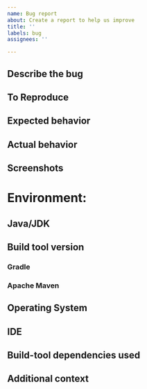 ```yaml
---
name: Bug report
about: Create a report to help us improve
title: ''
labels: bug
assignees: ''

---
```


## Describe the bug
<!-- A clear and concise description of what the bug is. -->

## To Reproduce
<!--
Please provide a [minimal reproducible example](https://stackoverflow.com/help/minimal-reproducible-example).

Your code examples should be…
>   …Minimal – Use as little code as possible that still produces the same problem
>   …Complete – Provide all parts someone else needs to reproduce your problem in the issue itself
>   …Reproducible – Test the code you're about to provide to make sure it reproduces the problem

Ideally, you can provide the code directly here, alternatively, you can post a link to an example project on Github.
-->

## Expected behavior
<!-- A clear and concise description of what you expected to happen. -->

## Actual behavior
<!-- A clear and concise description of what happened instead. -->

## Screenshots
<!-- If applicable, add screenshots to help explain your problem otherwise delete this section. -->

# Environment:
<!-- (please complete the following information) -->

## Java/JDK
<!-- `java -version` -->

## Build tool version
<!-- Remove unused sections -->

### Gradle
<!-- `gradlew --version` -->

### Apache Maven
<!-- `mvn --version` -->

## Operating System
<!--  Linux, Windows, Mac etc. -->

## IDE
<!--  IntelliJ, Eclipse etc. -->

## Build-tool dependencies used
<!--
Either manually list the relevant dependencies here,
or use one of these commands to create a dependencies-report.txt and attach it
* `./gradlew -q dependencies --configuration testRuntimeClasspath > dependencies-report.txt`
* `mvn dependency:tree -DoutputFile=dependency-report.txt`

Or if your build is public you can attach a gradle buildscan.
-->

## Additional context
<!-- Add any other context about the problem here. -->
